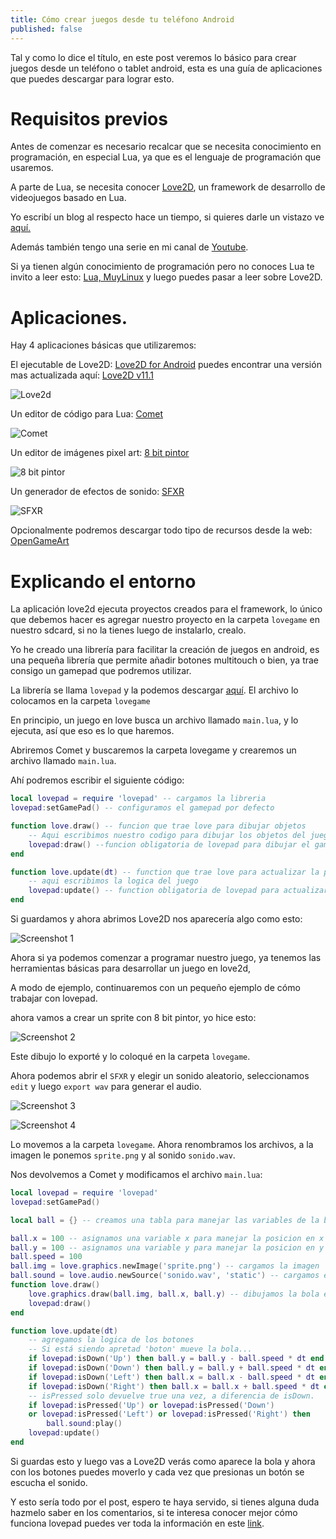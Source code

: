 ```yaml
---
title: Cómo crear juegos desde tu teléfono Android
published: false
---
```


Tal y como lo dice el título, en este post veremos lo básico para crear juegos desde un teléfono o tablet android, esta es una guía de aplicaciones que puedes descargar para lograr esto.

# Requisitos previos

Antes de comenzar es necesario recalcar que se necesita conocimiento en programación, en especial Lua, ya que es el lenguaje de programación que usaremos.

A parte de Lua, se necesita conocer [Love2D](https://love2d.org/), un framework de desarrollo de videojuegos basado en Lua.

Yo escribí un blog al respecto hace un tiempo, si quieres darle un vistazo ve [aquí.](https://lualove2d.blogspot.com/search/label/principio)

Además también tengo una serie en mi canal de [Youtube](https://www.youtube.com/watch?v=K-UARJLjPig&list=PLoXNpYRpQVcDGBdj1pjeu5Jht_j-FlnQi).

Si ya tienen algún conocimiento de programación pero no conoces Lua te invito a leer esto: [Lua, MuyLinux](https://www.muylinux.com/2016/05/23/lua-lenguaje-empezar-programar/) y luego puedes pasar a leer sobre Love2D.

# Aplicaciones.

Hay 4 aplicaciones básicas que utilizaremos:

El ejecutable de Love2D: [Love2D for Android](https://play.google.com/store/apps/details?id=org.love2d.android) puedes encontrar una versión mas actualizada aquí: [Love2D v11.1](https://bitbucket.org/rude/love/downloads/love-11.1-android.apk)

![Love2d](https://imgur.com/TmAigDn.png)

Un editor de código para Lua: [Comet](https://play.google.com/store/apps/details?id=cc.sidi.SigmaScript)

![Comet](https://imgur.com/tJETOW4.png)

Un editor de imágenes pixel art: [8 bit pintor](https://play.google.com/store/apps/details?id=com.onetap.bit8painter)

![8 bit pintor](https://imgur.com/TQratvG.png)

Un generador de efectos de sonido: [SFXR](https://play.google.com/store/apps/details?id=be.minimal.sfxr)

![SFXR](https://imgur.com/VsbftCV.png)

Opcionalmente podremos descargar todo tipo de recursos desde la web: [OpenGameArt](https://play.google.com/store/apps/details?id=be.minimal.sfxr)

# Explicando el entorno

La aplicación love2d ejecuta proyectos creados para el framework, lo único que debemos hacer es agregar nuestro proyecto en la carpeta `lovegame` en nuestro sdcard, si no la tienes luego de instalarlo, crealo.

Yo he creado una librería para facilitar la creación de juegos en android, es una pequeña librería que permite añadir botones multitouch o bien, ya trae consigo un gamepad que podremos utilizar.

La librería se llama `lovepad` y la podemos descargar [aquí](https://github.com/DeybisMelendez/lovepad/releases/download/v1.0.0/lovepad.lua). El archivo lo colocamos en la carpeta `lovegame`

En principio, un juego en love busca un archivo llamado `main.lua`, y lo ejecuta, así que eso es lo que haremos.

Abriremos Comet y buscaremos la carpeta lovegame y crearemos un archivo llamado `main.lua`.

Ahí podremos escribir el siguiente código:

```lua
local lovepad = require 'lovepad' -- cargamos la libreria
lovepad:setGamePad() -- configuramos el gamepad por defecto

function love.draw() -- funcion que trae love para dibujar objetos
    -- Aqui escribimos nuestro codigo para dibujar los objetos del juego
    lovepad:draw() --funcion obligatoria de lovepad para dibujar el gamepad
end

function love.update(dt) -- function que trae love para actualizar la pantalla
    -- aqui escribimos la logica del juego
    lovepad:update() -- function obligatoria de lovepad para actualizar el gamepad
end
```

Si guardamos y ahora abrimos Love2D nos aparecería algo como esto:

![Screenshot 1](https://imgur.com/rHnSjOT.png)

Ahora si ya podemos comenzar a programar nuestro juego, ya tenemos las herramientas básicas para desarrollar un juego en love2d,

A modo de ejemplo, continuaremos con un pequeño ejemplo de cómo trabajar con lovepad.

ahora vamos a crear un sprite con 8 bit pintor, yo hice esto:

![Screenshot 2](https://imgur.com/BUgMxmJ.png)

Este dibujo lo exporté y lo coloqué en la carpeta `lovegame`.

Ahora podemos abrir el `SFXR` y elegir un sonido aleatorio, seleccionamos `edit` y luego `export wav` para generar el audio.

![Screenshot 3](https://imgur.com/X0L0RWA.png)

![Screenshot 4](https://imgur.com/hlMjAUY.png)

Lo movemos a la carpeta `lovegame`. Ahora renombramos los archivos, a  la imagen le ponemos `sprite.png` y al sonido `sonido.wav`.

Nos devolvemos a Comet y modificamos el archivo `main.lua`:

```lua
local lovepad = require 'lovepad'
lovepad:setGamePad()

local ball = {} -- creamos una tabla para manejar las variables de la bola

ball.x = 100 -- asignamos una variable x para manejar la posicion en x
ball.y = 100 -- asignamos una variable y para manejar la posicion en y
ball.speed = 100
ball.img = love.graphics.newImage('sprite.png') -- cargamos la imagen
ball.sound = love.audio.newSource('sonido.wav', 'static') -- cargamos el sonido
function love.draw()
    love.graphics.draw(ball.img, ball.x, ball.y) -- dibujamos la bola en pantalla.
    lovepad:draw()
end

function love.update(dt)
    -- agregamos la logica de los botones
    -- Si está siendo apretad 'boton' mueve la bola...
    if lovepad:isDown('Up') then ball.y = ball.y - ball.speed * dt end
    if lovepad:isDown('Down') then ball.y = ball.y + ball.speed * dt end
    if lovepad:isDown('Left') then ball.x = ball.x - ball.speed * dt end
    if lovepad:isDown('Right') then ball.x = ball.x + ball.speed * dt end
    -- isPressed solo devuelve true una vez, a diferencia de isDown.
    if lovepad:isPressed('Up') or lovepad:isPressed('Down')
    or lovepad:isPressed('Left') or lovepad:isPressed('Right') then
        ball.sound:play()
    lovepad:update()
end
```
Si guardas esto y luego vas a Love2D verás como aparece la bola y ahora con los botones puedes moverlo y cada vez que presionas un botón se escucha el sonido.

Y esto sería todo por el post, espero te haya servido, si tienes alguna duda hazmelo saber en los comentarios, si te interesa conocer mejor cómo funciona lovepad puedes ver toda la información en este [link](https://github.com/DeybisMelendez/lovepad/blob/master/README.md).
